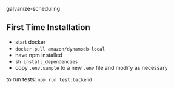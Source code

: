 galvanize-scheduling

## First Time Installation
- start docker
- `docker pull amazon/dynamodb-local`
- have npm installed
- `sh install_dependencies`
- copy `.env.sample` to a new `.env` file and modify as necessary

to run tests:
`npm run test:backend`
